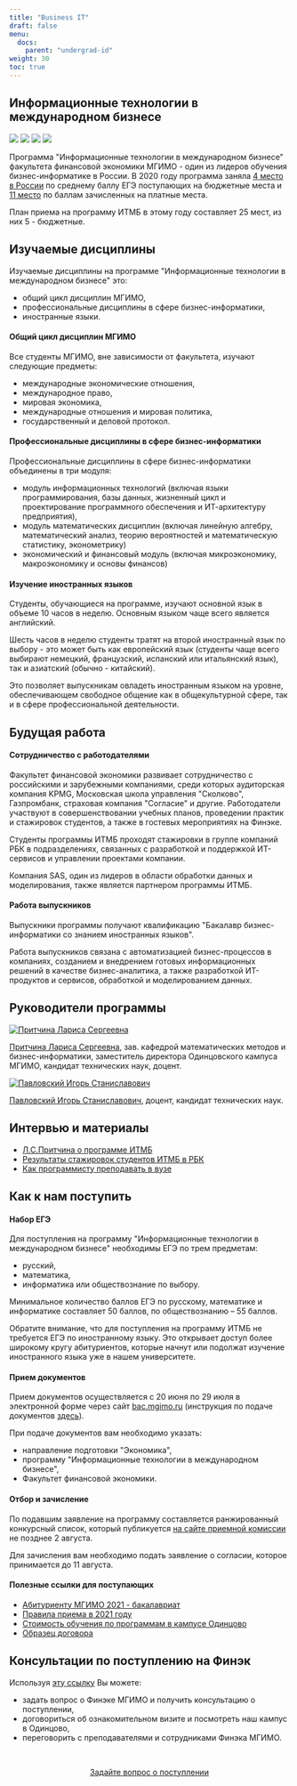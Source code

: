 ```yaml
---
title: "Business IT"
draft: false
menu:
  docs:
    parent: "undergrad-id"
weight: 30
toc: true
---
```


## Информационные технологии в международном бизнесе

![](https://img.shields.io/badge/Бакалавриат-Бизнес--информатика-blue) ![][ege]
![](https://img.shields.io/badge/Всего_мест-25-blue) ![](https://img.shields.io/badge/Бюджетные_места-5-brightgreen)

[ege]: https://img.shields.io/badge/%D0%95%D0%93%D0%AD-%D0%A0%D1%83%D1%81%D1%81%D0%BA%D0%B8%D0%B9_|_%D0%9C%D0%B0%D1%82%D0%B5%D0%BC%D0%B0%D1%82%D0%B8%D0%BA%D0%B0_|_%D0%98%D0%BD%D1%84%D0%BE%D1%80%D0%BC%D0%B0%D1%82%D0%B8%D0%BA%D0%B0_%D0%B8%D0%BB%D0%B8_%D0%BE%D0%B1%D1%89%D0%B5%D1%81%D1%82%D0%B2%D0%BE%D0%B7%D0%BD%D0%B0%D0%BD%D0%B8%D0%B5-blue

Программа "Информационные технологии в международном бизнесе"
факультета финансовой экономики МГИМО - один из лидеров обучения
бизнес-информатике в России. В 2020 году программа заняла
[4 место в России](https://ege.hse.ru/rating/2020/84025342/all/?rlist=&ptype=0&glist=%D0%91%D0%B8%D0%B7%D0%BD%D0%B5%D1%81-%D0%B8%D0%BD%D1%84%D0%BE%D1%80%D0%BC%D0%B0%D1%82%D0%B8%D0%BA%D0%B0&vuz-abiturients-budget-order=ge&vuz-abiturients-budget-val=)
по среднему баллу ЕГЭ поступающих на бюджетные места и
[11 место](https://ege.hse.ru/rating/2020/84025368/all/?rlist=&ptype=0&glist=%D0%91%D0%B8%D0%B7%D0%BD%D0%B5%D1%81-%D0%B8%D0%BD%D1%84%D0%BE%D1%80%D0%BC%D0%B0%D1%82%D0%B8%D0%BA%D0%B0&vuz-abiturients-paid-order=ge&vuz-abiturients-paid-val=&price-order=ge&price-val=)
по баллам зачисленных на платные места.

План приема на программу ИТМБ в этому году составляет 25 мест, из них 5 - бюджетные.

## Изучаемые дисциплины

Изучаемые дисциплины на программе "Информационные технологии в международном бизнесе" это:

- общий цикл дисциплин МГИМО,
- профессиональные дисциплины в сфере бизнес-информатики,
- иностранные языки.

#### Общий цикл дисциплин МГИМО

Все студенты МГИМО, вне зависимости от факультета, изучают следующие предметы:

- международные экономические отношения,
- международное право,
- мировая экономика,
- международные отношения и мировая политика,
- государственный и деловой протокол.

#### Профессиональные дисциплины в сфере бизнес-информатики

Профессиональные дисциплины в сфере бизнес-информатики
объединены в три модуля:

- модуль информационных технологий (включая языки программирования,
  базы данных, жизненный цикл и проектирование программного обеспечения
  и ИТ-архитектуру предприятия),
- модуль математических дисциплин (включая линейную алгебру,
  математический анализ, теорию вероятностей и математическую статистику,
  эконометрику)
- экономический и финансовый модуль (включая микроэкономику,
  макроэкономику и основы финансов)

#### Изучение иностранных языков

Студенты, обучающиеся на программе, изучают основной язык в объеме 10 часов в неделю.
Основным языком чаще всего является английский.

Шесть часов в неделю студенты тратят на второй иностранный язык по выбору - это может быть
как европейский язык (студенты чаще всего выбирают немецкий, французский, испанский или итальянский язык), так и азиатский (обычно - китайский).

Это позволяет выпускникам овладеть иностранным языком на уровне, обеспечивающем свободное общение как в общекультурной сфере, так и в сфере профессиональной деятельности.

## Будущая работа

#### Сотрудничество с работодателями

Факультет финансовой экономики развивает сотрудничество с российскими и зарубежными компаниями, среди которых аудиторская компания KPMG, Московская школа управления "Сколково", Газпромбанк, страховая компания "Согласие" и другие. Работодатели участвуют в совершенствовании учебных планов, проведении практик и стажировок студентов, а также в гостевых мероприятиях на Финэке.

Студенты программы ИТМБ проходят стажировки в группе компаний РБК в подразделениях,
связанных с разработкой и поддержкой ИТ-сервисов и управлении проектами компании.

Компания SAS, один из лидеров в области обработки данных и моделирования, также является
партнером программы ИТМБ.

#### Работа выпускников

Выпускники программы получают квалификацию "Бакалавр бизнес-информатики со знанием иностранных языков".

Работа выпускников связана с автоматизацией бизнес-процессов в компаниях,
созданием и внедрением готовых информационных решений в качестве бизнес-аналитика,
а также разработкой ИТ-продуктов и сервисов, обработкой и моделированием
данных.

## Руководители программы

<a href="https://mgimo.ru/people/pritchina/" class="float-left mr-3 pt-2">
  <img
    src="https://mgimo.ru/upload/iblock/4fe/pritchina.jpg"
    alt="Притчина Лариса Сергеевна"
    title="Притчина Лариса Сергеевна"
    class="rounded-photo"
  />
</a>

[Притчина Лариса Сергеевна](https://mgimo.ru/people/vasilyuk/),
зав. кафедрой математических методов и бизнес-информатики,
заместитель директора Одинцовского кампуса МГИМО,
кандидат технических наук, доцент.

<a href="https://mgimo.ru/people/pavlovskiy/" class="float-left mr-3 pt-2">
  <img
    src="https://mgimo.ru/upload/iblock/94d/pavlovskiy.jpg"
    alt="Павловский Игорь Станиславович"
    title="Павловский Игорь Станиславович"
    class="rounded-photo"
  />
</a>

[Павловский Игорь Станиславович](https://mgimo.ru/people/pavlovskiy/),
доцент, кандидат технических наук.

<!--
a href="https://mgimo.ru/people/erokhin/">
  <img
    src="https://mgimo.ru/upload/iblock/821/erokhin.jpg"
    alt="Ерохин Виктор Викторович"
    title="Ерохин Виктор Викторович"
    class="rounded-photo"
  />
</a
-->

## Интервью и материалы

- [Л.С.Притчина о программе ИТМБ](https://odin.mgimo.ru/nov-pod-mgimo/3809-programma-informatsionnye-tekhnologii-v-mezhdunarodnom-biznese)
- [Результаты стажировок студентов ИТМБ в РБК](https://odin.mgimo.ru/news/4292-zavershilis-stazhirovki-v-kompanii-rosbizneskansalting-rbk-po-it-razrabotke-dlya-studentov-mgimo-odintsovo)
- [Как программисту преподавать в вузе](https://prog.msk.ru/2020/11/19/how-programmer-can-teach-in-high-school/)

<!-- https://youtu.be/c_HRa0iD_fw -->

## Как к нам поступить

#### Набор ЕГЭ

Для поступления на программу "Информационные технологии в международном бизнесе"
необходимы ЕГЭ по трем предметам:

- русский,
- математика,
- информатика или обществознание по выбору.

Минимальное количество баллов ЕГЭ по русскому, математике и информатике
составляет 50 баллов, по обществознанию – 55 баллов.

Обратите внимание, что для поступления на программу ИТМБ не требуется
ЕГЭ по иностранному языку. Это открывает доступ более широкому кругу
абитуриентов, которые начнут или подолжат изучение иностранного языка
уже в нашем университете.

#### Прием документов

Прием документов осуществляется с 20 июня по 29 июля в электронной форме
через сайт [bac.mgimo.ru](https://bac.mgimo.ru/auth/login)
(инструкция по подаче документов [здесь](https://mgimo.ru/about/news/main/bac-reg-online-2021/)).

При подаче документов вам необходимо указать:

- направление подготовки "Экономика",
- программу "Информационные технологии в международном бизнесе",
- Факультет финансовой экономики.

#### Отбор и зачисление

По подавшим заявление на программу составляется ранжированный конкурсный список,
который публикуется [на сайте приемной комиссии](https://abiturient.mgimo.ru)
не позднее 2 августа.

Для зачисления вам необходимо подать заявление о согласии, которое принимается
до 11 августа.

#### Полезные ссылки для поступающих

- [Абитуриенту МГИМО 2021 - бакалавриат](https://abiturient.mgimo.ru/bakalavriat)
- [Правила приема в 2021 году](https://abiturient.mgimo.ru/pravila-priema#2.1)
- [Стоимость обучения по программам в кампусе Одинцово](http://pk.odin.mgimo.ru/doc/21/stoim21.pdf)
- [Образец договора](http://pk.odin.mgimo.ru/doc/20/bac/obdog/bac.pdf)
<!--
- [Приемная комиссия](http://pk.odin.mgimo.ru/bakalavriat/itmb.html)  
  -->

## Консультации по поступлению на Финэк

Используя [эту ссылку](https://forms.gle/tRBb3VAGNyV53uAv5) Вы можете:

- задать вопрос о Финэке МГИМО и получить консультацию о поступлении,
- договориться об ознакомительном визите и посмотреть наш кампус в Одинцово,
- переговорить с преподавателями и сотрудниками Финэка МГИМО.

<br><div align="center">
<a class="btn btn-primary btn-lg px-4 mb-2"  href="https://forms.gle/tRBb3VAGNyV53uAv5" role="button">Задайте вопрос о поступлении</a>

</div>

